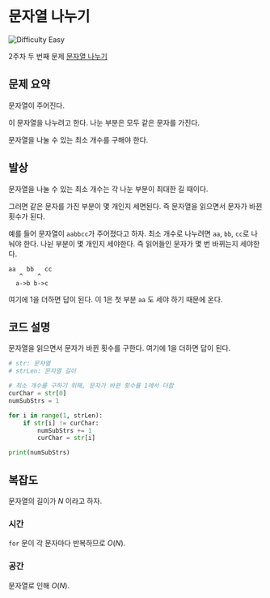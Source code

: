 # 문자열 나누기

![Difficulty Easy](https://img.shields.io/badge/Difficulty-Easy-green)

2주차 두 번째 문제 [문자열 나누기][problem]

[problem]: https://edu.goorm.io/learn/lecture/33428/%EC%95%8C%EA%B3%A0%EB%A6%AC%EC%A6%98-%EB%A8%BC%EB%8D%B0%EC%9D%B4-%EC%B1%8C%EB%A6%B0%EC%A7%80-%EC%8B%9C%EC%A6%8C1/lesson/1669556/2%EC%A3%BC%EC%B0%A8-%EB%AC%B8%EC%A0%9C-2-%EB%AC%B8%EC%9E%90%EC%97%B4-%EB%82%98%EB%88%84%EA%B8%B0



## 문제 요약

문자열이 주어진다.

이 문자열을 나누려고 한다.
나눈 부분은 모두 같은 문자를 가진다.

문자열을 나눌 수 있는 최소 개수를 구해야 한다.



## 발상

문자열을 나눌 수 있는 최소 개수는 각 나눈 부분이 최대한 길 때이다.

그러면 같은 문자를 가진 부분이 몇 개인지 세면된다.
즉 문자열을 읽으면서 문자가 바뀐 횟수가 된다.

예를 들어 문자열이 `aabbcc`가 주어졌다고 하자.
최소 개수로 나누려면 `aa`, `bb`, `cc`로 나눠야 한다.
나뉜 부분이 몇 개인지 세야한다.
즉 읽어들인 문자가 몇 번 바뀌는지 세야한다.

```
aa   bb   cc
   ^    ^
  a->b b->c
```

여기에 1을 더하면 답이 된다. 이 1은 첫 부분 `aa` 도 세야 하기 때문에 온다.



## 코드 설명

문자열을 읽으면서 문자가 바뀐 횟수를 구한다.
여기에 1을 더하면 답이 된다.

```python
# str: 문자열
# strLen: 문자열 길이

# 최소 개수를 구하기 위해, 문자가 바뀐 횟수를 1에서 더함
curChar = str[0]
numSubStrs = 1

for i in range(1, strLen):
    if str[i] != curChar:
        numSubStrs += 1
        curChar = str[i]

print(numSubStrs)
```



## 복잡도

문자열의 길이가 $N$ 이라고 하자.



### 시간

`for` 문이 각 문자마다 반복하므로 $O(N)$.



### 공간

문자열로 인해 $O(N)$.

